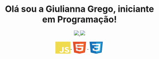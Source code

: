 <h1 align="center">
Olá sou a Giulianna Grego, iniciante em Programação!
</h1>
<div align="center">
  <a href="https://github.com/giuliannagrego">
  <img height="180em" src="https://github-readme-stats.vercel.app/api?username=giuliannagrego&show_icons=true&theme=radical&include_all_commits=true&count_private=true"/>
  <img width="180em" src="https://github-readme-stats.vercel.app/api/top-langs/?username=giuliannagrego&layout=compact&langs_count=7&theme=radical"/>
</div>
</div>
<div align="center"><br>
  <img align="center" alt="Giu-Js" height="40" width="50" src="https://raw.githubusercontent.com/devicons/devicon/master/icons/javascript/javascript-plain.svg">
  <img align="center" alt="Giu-HTML" height="40" width="50" src="https://raw.githubusercontent.com/devicons/devicon/master/icons/html5/html5-original.svg">
  <img align="center" alt="Giu-CSS" height="40" width="50" src="https://raw.githubusercontent.com/devicons/devicon/master/icons/css3/css3-original.svg">
</div>
